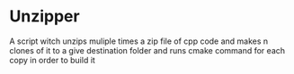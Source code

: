 # Unzipper
A script witch unzips muliple times a zip file of cpp code and makes n clones of it to a give destination folder and runs cmake command for each copy in order to build it
